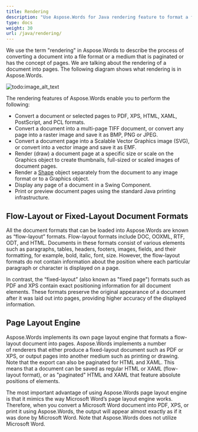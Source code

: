 ```yaml
---
title: Rendering
description: "Use Aspose.Words for Java rendering feature to format a flow-layout document into pages and convert such a document or selected pages to another document (PDF, HTML, XPS, etc.) or image (TIFF, PNG, SVG, etc.) formats for viewing, further conversions, or printing."
type: docs
weight: 30
url: /java/rendering/
---
```


We use the term "rendering" in Aspose.Words to describe the process of converting a document into a file format or a medium that is paginated or has the concept of pages. We are talking about the rendering of a document into pages. The following diagram shows what rendering is in Aspose.Words.

![todo:image_alt_text](rendering_1.png)

The rendering features of Aspose.Words enable you to perform the following:

- Convert a document or selected pages to PDF, XPS, HTML, XAML, PostScript, and PCL formats.
- Convert a document into a multi-page TIFF document, or convert any page into a raster image and save it as BMP, PNG or JPEG.
- Convert a document page into a Scalable Vector Graphics image (SVG), or convert into a vector image and save it as EMF.
- Render (draw) a document page at a specific size or scale on the Graphics object to create thumbnails, full-sized or scaled images of document pages.
- Render a [Shape](https://apireference.aspose.com/words/java/com.aspose.words/Shape) object separately from the document to any image format or to a Graphics object.
- Display any page of a document in a Swing Component.
- Print or preview document pages using the standard Java printing infrastructure.

## Flow-Layout or Fixed-Layout Document Formats

All the document formats that can be loaded into Aspose.Words are known as “flow-layout” formats. Flow-layout formats include DOC, OOXML, RTF, ODT, and HTML. Documents in these formats consist of various elements such as paragraphs, tables, headers, footers, images, fields, and their formatting, for example, bold, italic, font, size. However, the flow-layout formats do not contain information about the position where each particular paragraph or character is displayed on a page.

In contrast, the “fixed-layout” (also known as "fixed page") formats such as PDF and XPS contain exact positioning information for all document elements. These formats preserve the original appearance of a document after it was laid out into pages, providing higher accuracy of the displayed information.

## Page Layout Engine

Aspose.Words implements its own page layout engine that formats a flow-layout document into pages. Aspose.Words implements a number of renderers that either produce a fixed-layout document such as PDF or XPS, or output pages into another medium such as printing or drawing. Note that the export can also be paginated for HTML and XAML. This means that a document can be saved as regular HTML or XAML (flow-layout format), or as "paginated" HTML and XAML that feature absolute positions of elements.

The most important advantage of using Aspose.Words page layout engine is that it mimics the way Microsoft Word’s page layout engine works. Therefore, when you convert a Microsoft Word document into PDF, XPS, or print it using Aspose.Words, the output will appear almost exactly as if it was done by Microsoft Word. Note that Aspose.Words does not utilize Microsoft Word.

